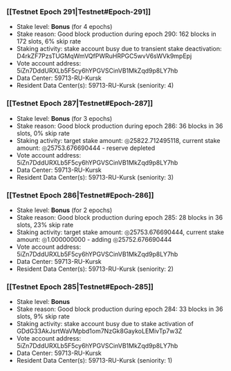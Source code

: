 ### [[Testnet Epoch 291|Testnet#Epoch-291]]
* Stake level: **Bonus** (for 4 epochs)
* Stake reason: Good block production during epoch 290: 162 blocks in 172 slots, 6% skip rate
* Staking activity: stake account busy due to transient stake deactivation: D4rkZF7PzsTUGMqWmVQfPWRuHRPGC5wvV6sWVk9mpEpj
* Vote account address: 5iZn7DddURXLb5F5cy6hYPGVSCinVB1MkZqd9p8LY7hb
* Data Center: 59713-RU-Kursk
* Resident Data Center(s): 59713-RU-Kursk (seniority: 4)
### [[Testnet Epoch 287|Testnet#Epoch-287]]
* Stake level: **Bonus** (for 3 epochs)
* Stake reason: Good block production during epoch 286: 36 blocks in 36 slots, 0% skip rate
* Staking activity: target stake amount: ◎25822.712495118, current stake amount: ◎25753.676690444 - reserve depleted
* Vote account address: 5iZn7DddURXLb5F5cy6hYPGVSCinVB1MkZqd9p8LY7hb
* Data Center: 59713-RU-Kursk
* Resident Data Center(s): 59713-RU-Kursk (seniority: 3)
### [[Testnet Epoch 286|Testnet#Epoch-286]]
* Stake level: **Bonus** (for 2 epochs)
* Stake reason: Good block production during epoch 285: 28 blocks in 36 slots, 23% skip rate
* Staking activity: target stake amount: ◎25753.676690444, current stake amount: ◎1.000000000 - adding ◎25752.676690444
* Vote account address: 5iZn7DddURXLb5F5cy6hYPGVSCinVB1MkZqd9p8LY7hb
* Data Center: 59713-RU-Kursk
* Resident Data Center(s): 59713-RU-Kursk (seniority: 2)
### [[Testnet Epoch 285|Testnet#Epoch-285]]
* Stake level: **Bonus**
* Stake reason: Good block production during epoch 284: 33 blocks in 36 slots, 9% skip rate
* Staking activity: stake account busy due to stake activation of GDdG33AkJsrtWaVMpbd1om7NzGk8GaykoLEMivTp7w3Z
* Vote account address: 5iZn7DddURXLb5F5cy6hYPGVSCinVB1MkZqd9p8LY7hb
* Data Center: 59713-RU-Kursk
* Resident Data Center(s): 59713-RU-Kursk (seniority: 1)